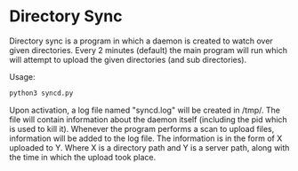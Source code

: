 Directory Sync
======
Directory sync is a program in which a daemon is created to watch over given directories. Every 2 minutes (default) the main program will run which will attempt to upload the given directories (and sub directories).

Usage:
```bash
python3 syncd.py
```

Upon activation, a log file named "syncd.log" will be created in /tmp/. The file will contain information about the daemon itself (including the pid which is used to kill it). Whenever the program performs a scan to upload files, information will be added to the log file. The information is in the form of X uploaded to Y. Where X is a directory path and Y is a server path, along with the time in which the upload took place.